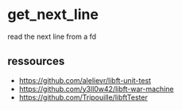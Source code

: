 # get_next_line
read the next line from a fd 

## ressources
- https://github.com/alelievr/libft-unit-test
- https://github.com/y3ll0w42/libft-war-machine
- https://github.com/Tripouille/libftTester

